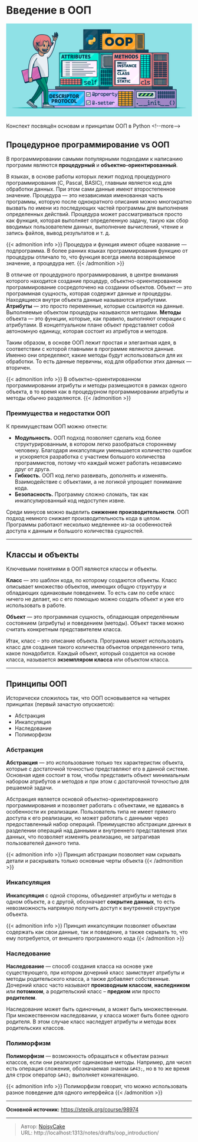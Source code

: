 # Введение в ООП


![](images/feature.png)

Конспект посвящён основам и принципам ООП в Python
&lt;!--more--&gt;

## Процедурное программирование vs ООП

В программировании самыми популярными подходами к написанию программ являются **процедурный** и **объектно-ориентированный**. 

В языках, в основе работы которых лежит подход процедурного программирования (C, Pascal, BASIC), главным является код для обработки данных. При этом сами данные имеют второстепенное значение. Процедура — это независимая именованная часть программы, которую после однократного описания можно многократно вызвать по имени из последующих частей программы для выполнения определенных действий. Процедура может рассматриваться просто как функция, которая выполняет определенную задачу, такую как сбор вводимых пользователем данных, выполнение вычислений, чтение и запись файлов, вывод результатов и т. д.

{{&lt; admonition info &gt;}}
Процедура и функция имеют общее название — подпрограмма. В более ранних языках программирования функцию от процедуры отличало то, что функция всегда имела возвращаемое значение, а процедура нет.
{{&lt; /admonition &gt;}}

В отличие от процедурного программирования, в центре внимания которого находится создание процедур, объектно-ориентированное программирование сосредоточено на создании объектов. Объект — это программная сущность, которая содержит данные и процедуры. Находящиеся внутри объекта данные называются атрибутами. **Атрибуты** — это просто переменные, которые ссылаются на данные. Выполняемые объектом процедуры называются методами. **Методы** объекта — это функции, которые, как правило, выполняют операции с атрибутами. В концептуальном плане объект представляет собой автономную единицу, которая состоит из атрибутов и методов.

Таким образом, в основе ООП лежит простая и элегантная идея, в соответствии с которой главными в программе являются данные. Именно они определяют, какие методы будут использоваться для их обработки. То есть данные первичны, код для обработки этих данных — вторичен.

{{&lt; admonition info &gt;}}
В объектно-ориентированном программировании атрибуты и методы размещаются в рамках одного объекта, в то время как в процедурном программировании атрибуты и методы обычно разделяются.
{{&lt; /admonition &gt;}}

### Преимущества и недостатки ООП

К преимуществам ООП можно отнести:
* **Модульность.** ООП подход позволяет сделать код более структурированным, в котором легко разобраться стороннему человеку. Благодаря инкапсуляции уменьшается количество ошибок и ускоряется разработка с участием большого количества программистов, потому что каждый может работать независимо друг от друга.
* **Гибкость.** ООП код легко развивать, дополнять и изменять. Взаимодействие с объектами, а не логикой упрощает понимание кода.
* **Безопасность.** Программу сложно сломать, так как инкапсулированный код недоступен извне.

Среди минусов можно выделить **снижение производительности**. ООП подход немного снижает производительность кода в целом. Программы работают несколько медленнее из-за особенностей доступа к данным и большого количества сущностей.

---
## Классы и объекты

Ключевыми понятиями в ООП являются классы и объекты. 

**Класс** — это шаблон кода, по которому создаются объекты. Класс описывает множество объектов, имеющих общую структуру и обладающих одинаковым поведением. То есть сам по себе класс ничего не делает, но с его помощью можно создать объект и уже его использовать в работе.

**Объект** — это программная сущность, обладающая определённым состоянием (атрибуты) и поведением (методы). Объект также можно считать конкретным представителем класса.

Итак, класс – это описание объекта. Программа может использовать класс для создания такого количества объектов определенного типа, какое понадобится. Каждый объект, который создается на основе класса, называется **экземпляром класса** или объектом класса.

---
## Принципы ООП

Исторически сложилось так, что ООП основывается на четырех принципах (первый зачастую опускается): 
* Абстракция
* Инкапсуляция
* Наследование
* Полиморфизм

### Абстракция
**Абстракция** — это использование только тех характеристик объекта, которые с достаточной точностью представляют его в данной системе. Основная идея состоит в том, чтобы представить объект минимальным набором атрибутов и методов и при этом с достаточной точностью для решаемой задачи.

Абстракция является основой объектно-ориентированного программирования и позволяет работать с объектами, не вдаваясь в особенности их реализации. Пользователь типа не имеет прямого доступа к его реализации, но может работать с данными через предоставленный набор операций. Преимущество абстракции данных в разделении операций над данными и внутреннего представления этих данных, что позволяет изменять реализацию, не затрагивая пользователей данного типа.

{{&lt; admonition info &gt;}}
Принцип абстракции позволяет нам скрывать детали и раскрывать только основные черты объекта
{{&lt; /admonition &gt;}}

### Инкапсуляция
**Инкапсуляция** с одной стороны, объединяет атрибуты и методы в одном объекте, а с другой, обозначает **сокрытие данных**, то есть невозможность напрямую получить доступ к внутренней структуре объекта. 

{{&lt; admonition info &gt;}}
Принцип инкапсуляции позволяет объектам содержать как свои данные, так и поведение, а также скрывать то, что ему потребуется, от внешнего программного кода
{{&lt; /admonition &gt;}}

### Наследование
**Наследование** — способ создания класса на основе уже существующего, при котором дочерний класс заимствует атрибуты и методы родительского класса, а также добавляет собственные. Дочерний класс часто называют **производным классом**, **наследником** или **потомком**, а родительский класс – **предком** или просто **родителем**.

Наследование может быть одиночным, а может быть множественным. При множественном наследовании, у класса может быть более одного родителя. В этом случае класс наследует атрибуты и методы всех родительских классов. 

### Полиморфизм
**Полиморфизм** — возможность обращаться к объектам разных классов, если они реализуют одинаковые методы. Например, для чисел есть операция сложения, обозначаемая знаком `&#43;`, но в то же время для строк оператор `&#43;` выполняет конкатенацию. 

{{&lt; admonition info &gt;}}
Полиморфизм говорит, что можно использовать разное поведение для одного интерфейса
{{&lt; /admonition &gt;}}

---

**Основной источник:** https://stepik.org/course/98974

---

> Автор: [NoisyCake](https://t.me/noisycake)  
> URL: http://localhost:1313/notes/drafts/oop_introduction/  

